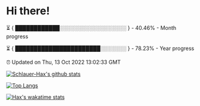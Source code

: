 # Hi there!

⏳ { ████████████░░░░░░░░░░░░░░░░░░ } - 40.46% - Month progress

⏳ { ███████████████████████░░░░░░░ } - 78.23% - Year progress

⏰ Updated on Thu, 13 Oct 2022 13:02:33 GMT


[![Schlauer-Hax's github stats](https://github-readme-stats.vercel.app/api?username=Schlauer-Hax&show_icons=true&theme=dark&count_private=true)](https://github.com/Schlauer-Hax)


[![Top Langs](https://github-readme-stats.vercel.app/api/top-langs/?username=Schlauer-Hax&layout=compact&theme=dark)](https://github.com/Schlauer-Hax?tab=repositories)


[![Hax's wakatime stats](https://github-readme-stats.vercel.app/api/wakatime?username=Hax&theme=dark)](https://wakatime.com/@Hax)

